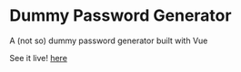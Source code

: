 # Dummy Password Generator

A (not so) dummy password generator built with Vue

See it live! [here](https://rafaelfran.co/dummy-password-generator/)
